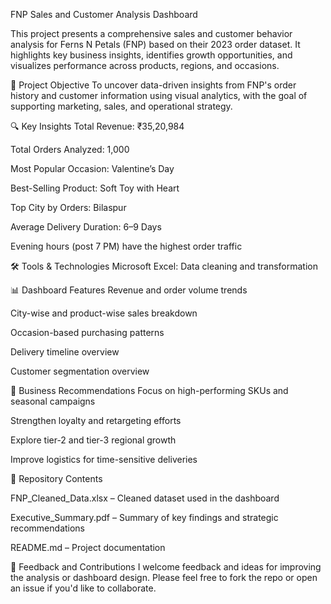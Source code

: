 FNP Sales and Customer Analysis Dashboard  

This project presents a comprehensive sales and customer behavior analysis for Ferns N Petals (FNP) based on their 2023 order dataset. It highlights key business insights, identifies growth opportunities, and visualizes performance across products, regions, and occasions.

📌 Project Objective
To uncover data-driven insights from FNP's order history and customer information using visual analytics, with the goal of supporting marketing, sales, and operational strategy.

🔍 Key Insights
Total Revenue: ₹35,20,984

Total Orders Analyzed: 1,000

Most Popular Occasion: Valentine’s Day

Best-Selling Product: Soft Toy with Heart

Top City by Orders: Bilaspur

Average Delivery Duration: 6–9 Days

Evening hours (post 7 PM) have the highest order traffic

🛠 Tools & Technologies
Microsoft Excel: Data cleaning and transformation  

📊 Dashboard Features
Revenue and order volume trends

City-wise and product-wise sales breakdown

Occasion-based purchasing patterns

Delivery timeline overview

Customer segmentation overview

🚀 Business Recommendations
Focus on high-performing SKUs and seasonal campaigns

Strengthen loyalty and retargeting efforts

Explore tier-2 and tier-3 regional growth

Improve logistics for time-sensitive deliveries

📂 Repository Contents  

FNP_Cleaned_Data.xlsx – Cleaned dataset used in the dashboard

Executive_Summary.pdf – Summary of key findings and strategic recommendations

README.md – Project documentation

💬 Feedback and Contributions
I welcome feedback and ideas for improving the analysis or dashboard design. Please feel free to fork the repo or open an issue if you'd like to collaborate.
